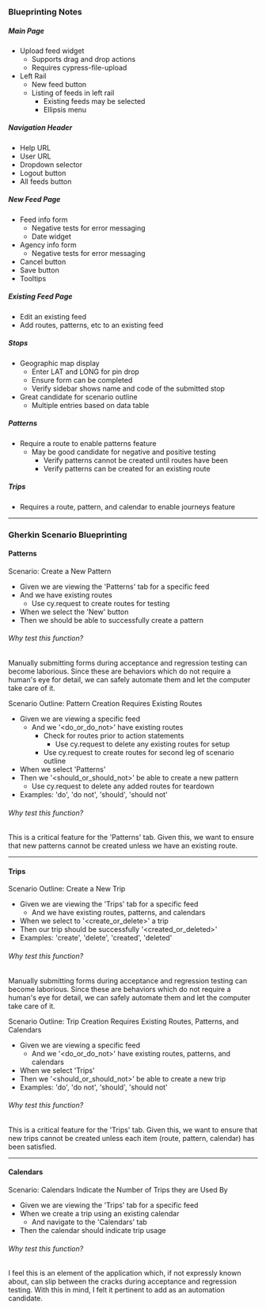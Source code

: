 ### Blueprinting Notes
##### Main Page
  - Upload feed widget
    - Supports drag and drop actions
    - Requires cypress-file-upload
  - Left Rail
    - New feed button
    - Listing of feeds in left rail
      - Existing feeds may be selected
      - Ellipsis menu

##### Navigation Header
  - Help URL
  - User URL
  - Dropdown selector
  - Logout button
  - All feeds button

##### New Feed Page
  - Feed info form
    - Negative tests for error messaging
    - Date widget
  - Agency info form
    - Negative tests for error messaging
  - Cancel button
  - Save button
  - Tooltips

##### Existing Feed Page
- Edit an existing feed
- Add routes, patterns, etc to an existing feed

##### Stops
- Geographic map display
  - Enter LAT and LONG for pin drop
  - Ensure form can be completed
  - Verify sidebar shows name and code of the submitted stop
- Great candidate for scenario outline
  - Multiple entries based on data table

##### Patterns
- Require a route to enable patterns feature
  - May be good candidate for negative and positive testing
    - Verify patterns cannot be created until routes have been
    - Verify patterns can be created for an existing route

##### Trips
- Requires a route, pattern, and calendar to enable journeys feature

---

### Gherkin Scenario Blueprinting

#### Patterns
Scenario: Create a New Pattern
- Given we are viewing the 'Patterns' tab for a specific feed
 - And we have existing routes
    - Use cy.request to create routes for testing
- When we select the 'New' button
- Then we should be able to successfully create a pattern

###### Why test this function?
Manually submitting forms during acceptance and regression testing can become laborious. Since these are behaviors which do not require a human's eye for detail, we can safely automate them and let the computer take care of it.

Scenario Outline: Pattern Creation Requires Existing Routes
- Given we are viewing a specific feed
  - And we '<do_or_do_not>' have existing routes
    - Check for routes prior to action statements
      - Use cy.request to delete any existing routes for setup
    - Use cy.request to create routes for second leg of scenario outline
- When we select 'Patterns'
- Then we '<should_or_should_not>' be able to create a new pattern
  - Use cy.request to delete any added routes for teardown
- Examples: 'do', 'do not', 'should', 'should not'

###### Why test this function?
This is a critical feature for the 'Patterns' tab. Given this, we want to ensure that new patterns cannot be created unless we have an existing route.

---

#### Trips
Scenario Outline: Create a New Trip
- Given we are viewing the 'Trips' tab for a specific feed
  - And we have existing routes, patterns, and calendars
- When we select to '<create_or_delete>' a trip
- Then our trip should be successfully '<created_or_deleted>'
- Examples: 'create', 'delete', 'created', 'deleted'

###### Why test this function?
Manually submitting forms during acceptance and regression testing can become laborious. Since these are behaviors which do not require a human's eye for detail, we can safely automate them and let the computer take care of it.

Scenario Outline: Trip Creation Requires Existing Routes, Patterns, and Calendars
- Given we are viewing a specific feed
  - And we '<do_or_do_not>' have existing routes, patterns, and calendars
- When we select 'Trips'
- Then we '<should_or_should_not>' be able to create a new trip
- Examples: 'do', 'do not', 'should', 'should not'

###### Why test this function?
This is a critical feature for the 'Trips' tab. Given this, we want to ensure that new trips cannot be created unless each item (route, pattern, calendar) has been satisfied.

---

#### Calendars
Scenario: Calendars Indicate the Number of Trips they are Used By
- Given we are viewing the 'Trips' tab for a specific feed
- When we create a trip using an existing calendar
  - And navigate to the 'Calendars' tab
- Then the calendar should indicate trip usage

###### Why test this function?
I feel this is an element of the application which, if not expressly known about, can slip between the cracks during acceptance and regression testing. With this in mind, I felt it pertinent to add as an automation candidate.
